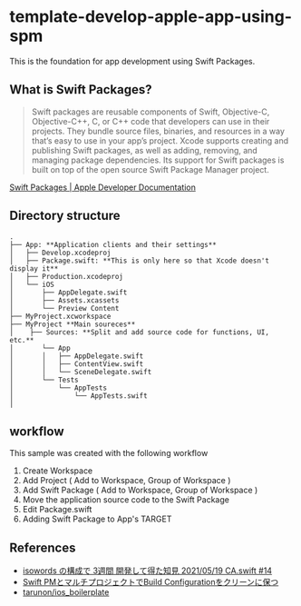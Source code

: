 # template-develop-apple-app-using-spm

This is the foundation for app development using Swift Packages.

## What is Swift Packages?

> Swift packages are reusable components of Swift, Objective-C, Objective-C++, C, or C++ code that developers can use in their projects. They bundle source files, binaries, and resources in a way that’s easy to use in your app’s project. 
Xcode supports creating and publishing Swift packages, as well as adding, removing, and managing package dependencies. Its support for Swift packages is built on top of the open source Swift Package Manager project.

[Swift Packages | Apple Developer Documentation](https://developer.apple.com/documentation/swift_packages)

## Directory structure
```
.
├── App: **Application clients and their settings**
│   ├── Develop.xcodeproj
│   ├── Package.swift: **This is only here so that Xcode doesn't display it**
│   ├── Production.xcodeproj
│   └── iOS
│       ├── AppDelegate.swift
│       ├── Assets.xcassets
│       └── Preview Content
├── MyProject.xcworkspace
├── MyProject **Main soureces**
│    ├── Sources: **Split and add source code for functions, UI, etc.**
│       └── App
│       │   ├── AppDelegate.swift
│       │   ├── ContentView.swift
│       │   └── SceneDelegate.swift
│       └── Tests
│           └── AppTests
│               └── AppTests.swift
│

```

## workflow

This sample was created with the following workflow

1. Create Workspace
2. Add Project ( Add to Workspace, Group of Workspace )
3. Add Swift Package ( Add to Workspace, Group of Workspace )
4. Move the application source code to the Swift Package
5. Edit Package.swift
6. Adding Swift  Package to App's TARGET

## References
* [isowords の構成で 3週間 開発して得た知見 2021/05/19 CA.swift #14](https://speakerdeck.com/ryitto/ca-dot-swift-number-14)
* [Swift PMとマルチプロジェクトでBuild Configurationをクリーンに保つ](https://www.notion.so/Swift-PM-Build-Configuration-4f14ceac795a4338a5a44748adfeaa40)
* [tarunon/ios_boilerplate](https://github.com/tarunon/ios_boilerplate)

